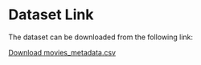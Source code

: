 # Dataset Link

The dataset can be downloaded from the following link:

[Download movies_metadata.csv](https://drive.google.com/file/d/1SpDU9LOG4TWBSEFz_OrsGYqQxm8HwlqV/view?usp=sharing)
